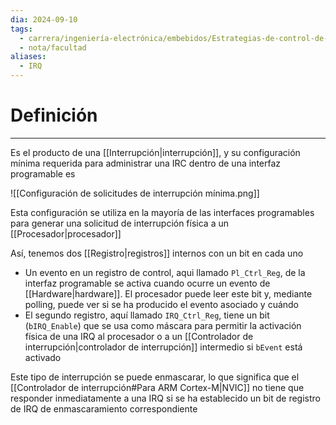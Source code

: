 ```yaml
---
dia: 2024-09-10
tags:
  - carrera/ingeniería-electrónica/embebidos/Estrategias-de-control-de-periféricos
  - nota/facultad
aliases:
  - IRQ
---
```

# Definición
---
Es el producto de una [[Interrupción|interrupción]], y su configuración mínima requerida para administrar una IRC dentro de una interfaz programable es 

![[Configuración de solicitudes de interrupción mínima.png]]

Esta configuración se utiliza en la mayoría de las interfaces programables para generar una solicitud de interrupción física a un [[Procesador|procesador]]

Así, tenemos dos [[Registro|registros]] internos con un bit en cada uno
* Un evento en un registro de control, aqui llamado `Pl_Ctrl_Reg`, de la interfaz programable se activa cuando ocurre un evento de [[Hardware|hardware]]. El procesador puede leer este bit y, mediante polling, puede ver si se ha producido el evento asociado y cuándo
* El segundo registro, aquí llamado `IRQ_Ctrl_Reg`, tiene un bit (`bIRQ_Enable`) que se usa como máscara para permitir la activación física de una IRQ al procesador o a un [[Controlador de interrupción|controlador de interrupción]] intermedio si `bEvent` está activado

Este tipo de interrupción se puede enmascarar, lo que significa que el [[Controlador de interrupción#Para ARM Cortex-M|NVIC]] no tiene que responder inmediatamente a una IRQ si se ha establecido un bit de registro de IRQ de enmascaramiento correspondiente